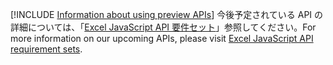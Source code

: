 [!INCLUDE [Information about using preview APIs](../includes/using-preview-apis.md)]
<span data-ttu-id="d633b-101">今後予定されている API の詳細については、「[Excel JavaScript API 要件セット](../reference/requirement-sets/excel-preview-apis.md)」参照してください。</span><span class="sxs-lookup"><span data-stu-id="d633b-101">For more information on our upcoming APIs, please visit [Excel JavaScript API requirement sets](../reference/requirement-sets/excel-preview-apis.md).</span></span>